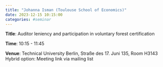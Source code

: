 ```yaml
---
title: "Johanna Isman (Toulouse School of Economics)"
date: 2023-12-15 10:15:00
categories: #seminar
---
```


**Title**: Auditor leniency and participation in voluntary forest certification  

**Time**: 10:15 - 11:45  

**Venue**: Technical University Berlin, Straße des 17. Juni 135, Room H3143  
Hybrid option: Meeting link via mailing list
